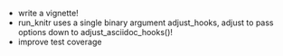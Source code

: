 - write a vignette!
- run\_knitr uses a single binary argument adjust\_hooks, adjust to pass options
  down to adjust\_asciidoc\_hooks()!
- improve test coverage
